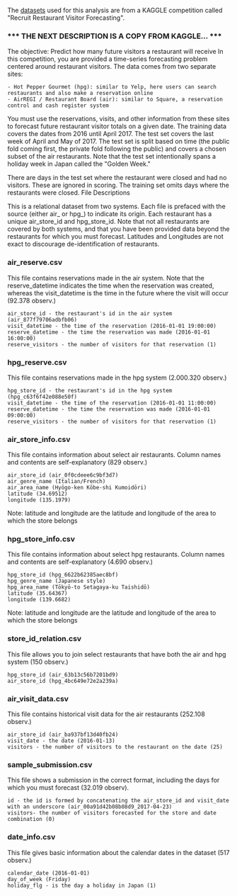 The [datasets](https://www.kaggle.com/c/recruit-restaurant-visitor-forecasting/data) used for this analysis are from a KAGGLE competition called "Recruit Restaurant Visitor Forecasting".

### *** THE NEXT DESCRIPTION IS A COPY FROM KAGGLE... ***

The objective: Predict how many future visitors a restaurant will receive
In this competition, you are provided a time-series forecasting problem centered around restaurant visitors. The data comes from two separate sites:

    - Hot Pepper Gourmet (hpg): similar to Yelp, here users can search restaurants and also make a reservation online
    - AirREGI / Restaurant Board (air): similar to Square, a reservation control and cash register system

You must use the reservations, visits, and other information from these sites to forecast future restaurant visitor totals on a given date. The training data covers the dates from 2016 until April 2017. The test set covers the last week of April and May of 2017. The test set is split based on time (the public fold coming first, the private fold following the public) and covers a chosen subset of the air restaurants. Note that the test set intentionally spans a holiday week in Japan called the "Golden Week."

There are days in the test set where the restaurant were closed and had no visitors. These are ignored in scoring. The training set omits days where the restaurants were closed.
File Descriptions

This is a relational dataset from two systems. Each file is prefaced with the source (either air_ or hpg_) to indicate its origin. Each restaurant has a unique air_store_id and hpg_store_id. Note that not all restaurants are covered by both systems, and that you have been provided data beyond the restaurants for which you must forecast. Latitudes and Longitudes are not exact to discourage de-identification of restaurants.

### air_reserve.csv
This file contains reservations made in the air system. Note that the reserve_datetime indicates the time when the reservation was created, whereas the visit_datetime is the time in the future where the visit will occur (92.378 observ.)

    air_store_id - the restaurant's id in the air system (air_877f79706adbfb06)
    visit_datetime - the time of the reservation (2016-01-01 19:00:00)
    reserve_datetime - the time the reservation was made (2016-01-01 16:00:00)
    reserve_visitors - the number of visitors for that reservation (1)

### hpg_reserve.csv
This file contains reservations made in the hpg system (2.000.320 observ.)

    hpg_store_id - the restaurant's id in the hpg system (hpg_c63f6f42e088e50f)
    visit_datetime - the time of the reservation (2016-01-01 11:00:00)
    reserve_datetime - the time the reservation was made (2016-01-01 09:00:00)
    reserve_visitors - the number of visitors for that reservation (1)

### air_store_info.csv
This file contains information about select air restaurants. Column names and contents are self-explanatory (829 observ.)

    air_store_id (air_0f0cdeee6c9bf3d7)
    air_genre_name (Italian/French)
    air_area_name (Hyōgo-ken Kōbe-shi Kumoidōri)
    latitude (34.69512)
    longitude (135.1979)

Note: latitude and longitude are the latitude and longitude of the area to which the store belongs

### hpg_store_info.csv
This file contains information about select hpg restaurants. Column names and contents are self-explanatory (4.690 observ.)

    hpg_store_id (hpg_6622b62385aec8bf)
    hpg_genre_name (Japanese style)
    hpg_area_name (Tōkyō-to Setagaya-ku Taishidō)
    latitude (35.64367)
    longitude (139.6682)

Note: latitude and longitude are the latitude and longitude of the area to which the store belongs

### store_id_relation.csv
This file allows you to join select restaurants that have both the air and hpg system (150 observ.)

    hpg_store_id (air_63b13c56b7201bd9)
    air_store_id (hpg_4bc649e72e2a239a)

### air_visit_data.csv
This file contains historical visit data for the air restaurants (252.108 observ.)

    air_store_id (air_ba937bf13d40fb24)
    visit_date - the date (2016-01-13)
    visitors - the number of visitors to the restaurant on the date (25)

### sample_submission.csv
This file shows a submission in the correct format, including the days for which you must forecast (32.019 observ).

    id - the id is formed by concatenating the air_store_id and visit_date with an underscore (air_00a91d42b08b08d9_2017-04-23)
    visitors- the number of visitors forecasted for the store and date combination (0)

### date_info.csv
This file gives basic information about the calendar dates in the dataset (517 observ.)

    calendar_date (2016-01-01)
    day_of_week (Friday)
    holiday_flg - is the day a holiday in Japan (1)


